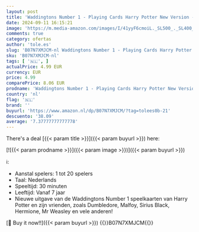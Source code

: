 ```yaml
---
layout: post
title: 'Waddingtons Number 1 - Playing Cards Harry Potter New Version - Speelkaarten - Speelkaarten in het thema van Harry Potter - Voor alle leeftijden [EN]'
date: 2024-09-11 16:15:21
image: 'https://m.media-amazon.com/images/I/41yyF6cmoiL._SL500_._SL400_.jpg'
comments: true
category: ofertas
author: 'tole.es'
slug: 'B07N7XMJCM-nl Waddingtons Number 1 - Playing Cards Harry Potter New...'
sku: 'B07N7XMJCM-nl'
tags: [ '🇳🇱', ]
actualPrice: 4.99 EUR
currency: EUR
price: 4.99
comparePrice: 8.06 EUR
prodname: 'Waddingtons Number 1 - Playing Cards Harry Potter New Version - Speelkaarten - Speelkaarten in het thema van Harry Potter - Voor alle leeftijden [EN]'
country: 'nl'
flag: '🇳🇱'
brand: ''
buyurl: 'https://www.amazon.nl/dp/B07N7XMJCM/?tag=tolees0b-21'
descuento: '38.09'
average: '7.37777777777778'
---
```


There's a deal [{{< param title >}}]({{< param buyurl >}})  here:

[![{{< param prodname >}}]({{< param image >}})]({{< param buyurl >}})

ℹ️:

- Aanstal spelers: 1 tot 20 spelers
- Taal: Nederlands
- Speeltijd: 30 minuten
- Leeftijd: Vanaf 7 jaar
- Nieuwe uitgave van de Waddingtons Number 1 speelkaarten van Harry Potter en zijn vrienden, zoals Dumbledore, Malfoy, Sirius Black, Hermione, Mr Weasley en vele anderen!

[🛒 Buy it now!!]({{< param buyurl >}})
{{<world>}}B07N7XMJCM{{</world>}}
